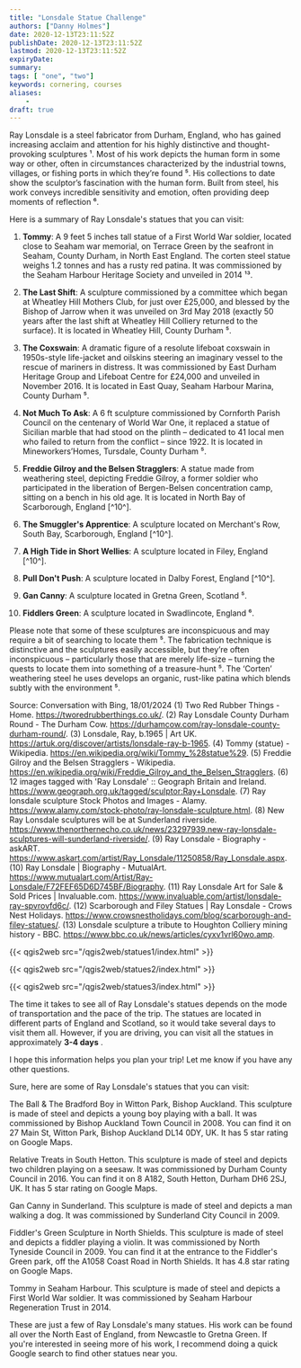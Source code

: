 ```yaml
---
title: "Lonsdale Statue Challenge"
authors: ["Danny Holmes"]
date: 2020-12-13T23:11:52Z
publishDate: 2020-12-13T23:11:52Z
lastmod: 2020-12-13T23:11:52Z
expiryDate:
summary:
tags: [ "one", "two"]
keywords: cornering, courses
aliases:
    -
draft: true
---
```


Ray Lonsdale is a steel fabricator from Durham, England, who has gained increasing acclaim and attention for his highly distinctive and thought-provoking sculptures ¹. Most of his work depicts the human form in some way or other, often in circumstances characterized by the industrial towns, villages, or fishing ports in which they’re found ⁵. His collections to date show the sculptor’s fascination with the human form. Built from steel, his work conveys incredible sensitivity and emotion, often providing deep moments of reflection ⁶.

Here is a summary of Ray Lonsdale's statues that you can visit:

1. **Tommy**: A 9 feet 5 inches tall statue of a First World War soldier, located close to Seaham war memorial, on Terrace Green by the seafront in Seaham, County Durham, in North East England. The corten steel statue weighs 1.2 tonnes and has a rusty red patina. It was commissioned by the Seaham Harbour Heritage Society and unveiled in 2014 ¹³.

2. **The Last Shift**: A sculpture commissioned by a committee which began at Wheatley Hill Mothers Club, for just over £25,000, and blessed by the Bishop of Jarrow when it was unveiled on 3rd May 2018 (exactly 50 years after the last shift at Wheatley Hill Colliery returned to the surface). It is located in Wheatley Hill, County Durham ⁵.

3. **The Coxswain**: A dramatic figure of a resolute lifeboat coxswain in 1950s-style life-jacket and oilskins steering an imaginary vessel to the rescue of mariners in distress. It was commissioned by East Durham Heritage Group and Lifeboat Centre for £24,000 and unveiled in November 2016. It is located in East Quay, Seaham Harbour Marina, County Durham ⁵.

4. **Not Much To Ask**: A 6 ft sculpture commissioned by Cornforth Parish Council on the centenary of World War One, it replaced a statue of Sicilian marble that had stood on the plinth – dedicated to 41 local men who failed to return from the conflict – since 1922. It is located in Mineworkers’Homes, Tursdale, County Durham ⁵.

5. **Freddie Gilroy and the Belsen Stragglers**: A statue made from weathering steel, depicting Freddie Gilroy, a former soldier who participated in the liberation of Bergen-Belsen concentration camp, sitting on a bench in his old age. It is located in North Bay of Scarborough, England [^10^].

6. **The Smuggler's Apprentice**: A sculpture located on Merchant's Row, South Bay, Scarborough, England [^10^].

7. **A High Tide in Short Wellies**: A sculpture located in Filey, England [^10^].

8. **Pull Don't Push**: A sculpture located in Dalby Forest, England [^10^].

9. **Gan Canny**: A sculpture located in Gretna Green, Scotland ⁵.

10. **Fiddlers Green**: A sculpture located in Swadlincote, England ⁶.

Please note that some of these sculptures are inconspicuous and may require a bit of searching to locate them ⁵. The fabrication technique is distinctive and the sculptures easily accessible, but they’re often inconspicuous – particularly those that are merely life-size – turning the quests to locate them into something of a treasure-hunt ⁵. The ‘Corten’ weathering steel he uses develops an organic, rust-like patina which blends subtly with the environment ⁵.

Source: Conversation with Bing, 18/01/2024
(1) Two Red Rubber Things - Home. https://tworedrubberthings.co.uk/.
(2) Ray Lonsdale County Durham Round - The Durham Cow. https://durhamcow.com/ray-lonsdale-county-durham-round/.
(3) Lonsdale, Ray, b.1965 | Art UK. https://artuk.org/discover/artists/lonsdale-ray-b-1965.
(4) Tommy (statue) - Wikipedia. https://en.wikipedia.org/wiki/Tommy_%28statue%29.
(5) Freddie Gilroy and the Belsen Stragglers - Wikipedia. https://en.wikipedia.org/wiki/Freddie_Gilroy_and_the_Belsen_Stragglers.
(6) 12 images tagged with 'Ray Lonsdale' :: Geograph Britain and Ireland. https://www.geograph.org.uk/tagged/sculptor:Ray+Lonsdale.
(7) Ray lonsdale sculpture Stock Photos and Images - Alamy. https://www.alamy.com/stock-photo/ray-lonsdale-sculpture.html.
(8) New Ray Lonsdale sculptures will be at Sunderland riverside. https://www.thenorthernecho.co.uk/news/23297939.new-ray-lonsdale-sculptures-will-sunderland-riverside/.
(9) Ray Lonsdale - Biography - askART. https://www.askart.com/artist/Ray_Lonsdale/11250858/Ray_Lonsdale.aspx.
(10) Ray Lonsdale | Biography - MutualArt. https://www.mutualart.com/Artist/Ray-Lonsdale/F72FEF65D6D745BF/Biography.
(11) Ray Lonsdale Art for Sale & Sold Prices | Invaluable.com. https://www.invaluable.com/artist/lonsdale-ray-spvrovfd6c/.
(12) Scarborough and Filey Statues | Ray Lonsdale - Crows Nest Holidays. https://www.crowsnestholidays.com/blog/scarborough-and-filey-statues/.
(13) Lonsdale sculpture a tribute to Houghton Colliery mining history - BBC. https://www.bbc.co.uk/news/articles/cyxv1vrl60wo.amp.

{{< qgis2web src="/qgis2web/statues1/index.html" >}}

{{< qgis2web src="/qgis2web/statues2/index.html" >}}

{{< qgis2web src="/qgis2web/statues3/index.html" >}}

The time it takes to see all of Ray Lonsdale's statues depends on the mode of transportation and the pace of the trip. The statues are located in different parts of England and Scotland, so it would take several days to visit them all. However, if you are driving, you can visit all the statues in approximately **3-4 days** . 

I hope this information helps you plan your trip! Let me know if you have any other questions.

Sure, here are some of Ray Lonsdale's statues that you can visit:

 The Ball & The Bradford Boy in Witton Park, Bishop Auckland. This sculpture is made of steel and depicts a young boy playing with a ball. It was commissioned by Bishop Auckland Town Council in 2008. You can find it on 27 Main St, Witton Park, Bishop Auckland DL14 0DY, UK. It has 5 star rating on Google Maps.

 Relative Treats in South Hetton. This sculpture is made of steel and depicts two children playing on a seesaw. It was commissioned by Durham County Council in 2016. You can find it on 8 A182, South Hetton, Durham DH6 2SJ, UK. It has 5 star rating on Google Maps.

 Gan Canny in Sunderland. This sculpture is made of steel and depicts a man walking a dog. It was commissioned by Sunderland City Council in 2009.

 Fiddler's Green Sculpture in North Shields. This sculpture is made of steel and depicts a fiddler playing a violin. It was commissioned by North Tyneside Council in 2009. You can find it at the entrance to the Fiddler's Green park, off the A1058 Coast Road in North Shields. It has 4.8 star rating on Google Maps.

 Tommy in Seaham Harbour. This sculpture is made of steel and depicts a First World War soldier. It was commissioned by Seaham Harbour Regeneration Trust in 2014.

 These are just a few of Ray Lonsdale's many statues. His work can be found all over the North East of England, from Newcastle to Gretna Green. If you're interested in seeing more of his work, I recommend doing a quick Google search to find other statues near you.

 